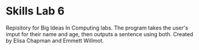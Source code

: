 # Skills Lab 6
Repisitory for Big Ideas In Computing labs.
The program takes the user's imput for their name and age, then outputs a sentence using both.
Created by Elisa Chapman and Emmett Willmot.
